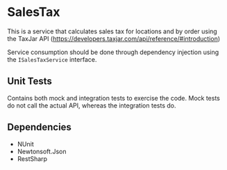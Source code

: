 # SalesTax
This is a service that calculates sales tax for locations and by order using the TaxJar API (https://developers.taxjar.com/api/reference/#introduction)

Service consumption should be done through dependency injection using the `ISalesTaxService` interface.

## Unit Tests
Contains both mock and integration tests to exercise the code. Mock tests do not call the actual API, whereas the integration tests do.

## Dependencies

* NUnit
* Newtonsoft.Json
* RestSharp
